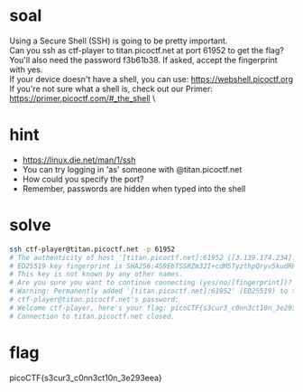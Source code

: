 # soal
Using a Secure Shell (SSH) is going to be pretty important. \
Can you ssh as ctf-player to titan.picoctf.net at port 61952 to get the flag? \
You'll also need the password f3b61b38. If asked, accept the fingerprint with yes. \
If your device doesn't have a shell, you can use: https://webshell.picoctf.org \
If you're not sure what a shell is, check out our Primer: https://primer.picoctf.com/#_the_shell \

# hint
- https://linux.die.net/man/1/ssh
- You can try logging in 'as' someone with <user>@titan.picoctf.net
- How could you specify the port?
- Remember, passwords are hidden when typed into the shell

# solve
```bash
ssh ctf-player@titan.picoctf.net -p 61952
# The authenticity of host '[titan.picoctf.net]:61952 ([3.139.174.234]:61952)' can't be established.
# ED25519 key fingerprint is SHA256:4S9EbTSSRZm32I+cdM5TyzthpQryv5kudRP9PIKT7XQ.
# This key is not known by any other names.
# Are you sure you want to continue connecting (yes/no/[fingerprint])? yes
# Warning: Permanently added '[titan.picoctf.net]:61952' (ED25519) to the list of known hosts.
# ctf-player@titan.picoctf.net's password:
# Welcome ctf-player, here's your flag: picoCTF{s3cur3_c0nn3ct10n_3e293eea}
# Connection to titan.picoctf.net closed.
```

# flag
picoCTF{s3cur3_c0nn3ct10n_3e293eea}